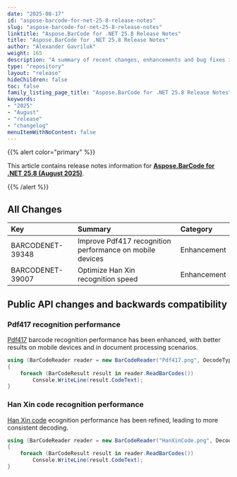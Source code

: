 ```yaml
---
date: "2025-08-17"
id: "aspose-barcode-for-net-25-8-release-notes"
slug: "aspose-barcode-for-net-25-8-release-notes"
linktitle: "Aspose.BarCode for .NET 25.8 Release Notes"
title: "Aspose.BarCode for .NET 25.8 Release Notes"
author: "Alexander Gavriluk"
weight: 165
description: "A summary of recent changes, enhancements and bug fixes in Aspose.BarCode for .NET 25.8.0 (August 2025) release."
type: "repository"
layout: "release"
hideChildren: false
toc: false
family_listing_page_title: "Aspose.BarCode for .NET 25.8 Release Notes"
keywords:
- "2025"
- "August"
- "release"
- "changelog"
menuItemWithNoContent: false
---
```


{{% alert color="primary" %}}

This article contains release notes information for [**Aspose.BarCode for .NET 25.8 (August 2025)**](https://releases.aspose.com/barcode/net/new-releases/aspose.barcode-for-.net-25.8/).

{{% /alert %}}
## **All Changes**

|**Key**|**Summary**|**Category**|
| :- | :- | :- |
|BARCODENET-39348|Improve Pdf417 recognition performance on mobile devices|Enhancement|
|BARCODENET-39007|Optimize Han Xin recognition speed|Enhancement|

## Public API changes and backwards compatibility

### Pdf417 recognition performance

[Pdf417](https://en.wikipedia.org/wiki/PDF417) barcode recognition performance has been enhanced, with better results on mobile devices and in document processing scenarios.

```cs
using (BarCodeReader reader = new BarCodeReader("Pdf417.png", DecodeType.Pdf417, DecodeType.CompactPdf417))
{
    foreach (BarCodeResult result in reader.ReadBarCodes())
        Console.WriteLine(result.CodeText);
}
```

### Han Xin code recognition performance

[Han Xin code](https://en.wikipedia.org/wiki/Han_Xin_code) ecognition performance has been refined, leading to more consistent decoding.

```cs
using (BarCodeReader reader = new BarCodeReader("HanXinCode.png", DecodeType.HanXin))
{
    foreach (BarCodeResult result in reader.ReadBarCodes())
        Console.WriteLine(result.CodeText);
}
```
